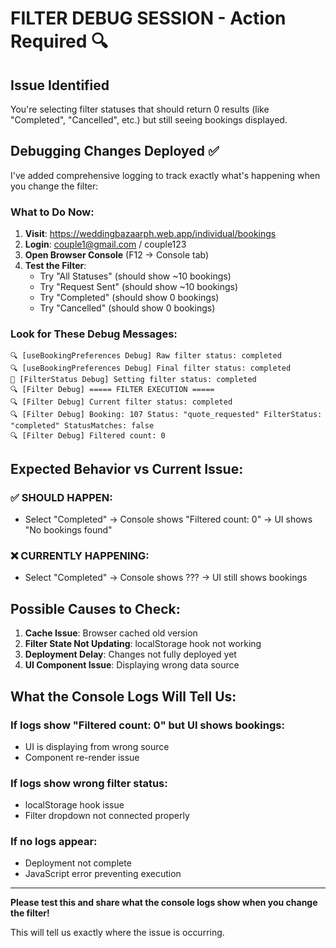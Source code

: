 # FILTER DEBUG SESSION - Action Required 🔍

## Issue Identified
You're selecting filter statuses that should return 0 results (like "Completed", "Cancelled", etc.) but still seeing bookings displayed.

## Debugging Changes Deployed ✅
I've added comprehensive logging to track exactly what's happening when you change the filter:

### What to Do Now:
1. **Visit**: https://weddingbazaarph.web.app/individual/bookings
2. **Login**: couple1@gmail.com / couple123
3. **Open Browser Console** (F12 → Console tab)
4. **Test the Filter**:
   - Try "All Statuses" (should show ~10 bookings)
   - Try "Request Sent" (should show ~10 bookings) 
   - Try "Completed" (should show 0 bookings)
   - Try "Cancelled" (should show 0 bookings)

### Look for These Debug Messages:
```
🔍 [useBookingPreferences Debug] Raw filter status: completed
🔍 [useBookingPreferences Debug] Final filter status: completed
🎯 [FilterStatus Debug] Setting filter status: completed
🔍 [Filter Debug] ===== FILTER EXECUTION =====
🔍 [Filter Debug] Current filter status: completed
🔍 [Filter Debug] Booking: 107 Status: "quote_requested" FilterStatus: "completed" StatusMatches: false
🔍 [Filter Debug] Filtered count: 0
```

## Expected Behavior vs Current Issue:

### ✅ SHOULD HAPPEN:
- Select "Completed" → Console shows "Filtered count: 0" → UI shows "No bookings found"

### ❌ CURRENTLY HAPPENING:
- Select "Completed" → Console shows ??? → UI still shows bookings

## Possible Causes to Check:

1. **Cache Issue**: Browser cached old version
2. **Filter State Not Updating**: localStorage hook not working
3. **Deployment Delay**: Changes not fully deployed yet
4. **UI Component Issue**: Displaying wrong data source

## What the Console Logs Will Tell Us:

### If logs show "Filtered count: 0" but UI shows bookings:
- UI is displaying from wrong source
- Component re-render issue

### If logs show wrong filter status:
- localStorage hook issue
- Filter dropdown not connected properly

### If no logs appear:
- Deployment not complete
- JavaScript error preventing execution

---

**Please test this and share what the console logs show when you change the filter!** 

This will tell us exactly where the issue is occurring.
